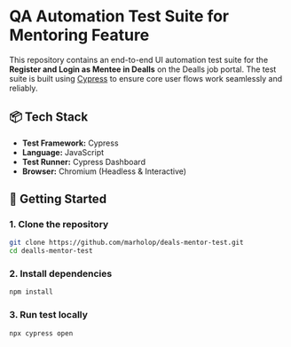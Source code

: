 # QA Automation Test Suite for Mentoring Feature

This repository contains an end-to-end UI automation test suite for the **Register and Login as Mentee in Dealls** on the Dealls job portal. The test suite is built using [Cypress](https://www.cypress.io/) to ensure core user flows work seamlessly and reliably.

## 📦 Tech Stack

- **Test Framework:** Cypress
- **Language:** JavaScript
- **Test Runner:** Cypress Dashboard
- **Browser:** Chromium (Headless & Interactive)

## 🏁 Getting Started

### 1. Clone the repository

```bash
git clone https://github.com/marholop/deals-mentor-test.git
cd dealls-mentor-test
```

### 2. Install dependencies

```bash
npm install
```

### 3. Run test locally

```bash
npx cypress open
```
